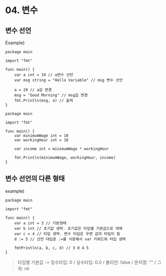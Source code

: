 # 04. 변수

## 변수 선언

Example)
```GoLang
package main

import "fmt"

func main() {
	var a int = 10 // a변수 선언
	var msg string = "Hello Variable" // msg 변수 선언

	a = 20 // a값 변경
	msg = "Good Morning" // msg값 변경
	fmt.Println(msg, a) // 출력
}
```

```GoLang
package main

import "fmt"

func main() {
	var minimumWage int = 10
	var workingHour int = 10

	var income int = minimumWage * workingHour

	fmt.Println(minimumWage, workingHour, income)
}

```

## 변수 선언의 다른 형태

example)
```GoLang
package main

import "fmt"

func main() {
	var a int = 3 // 기본형태
	var b int // 초기값 생략. 초기값은 타입별 기본값으로 대체
	var c = 4 // 타입 생략. 변수 타입은 우변 값의 타입이 됨
	d := 5 // 선언 대입문 :=를 사용해서 var 키워드와 타입 생략

	fmtPrintln(a, b, c, d) // 3 0 4 5
}
```
> 타입별 기본값 -> 정수타입: 0 / 실수타입: 0.0 / 불리언: false / 문자열: "" / 그 외: nil










